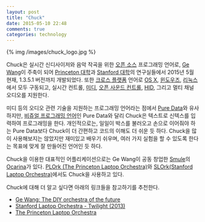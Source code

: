 ```yaml
---
layout: post
title: "Chuck"
date: 2015-05-10 22:48
comments: true
categories: technology
---
```


{% img /images/chuck_logo.jpg %}

Chuck은 실시간 신디사이저와 음악 작곡을 위한 [오픈 소스](https://en.wikipedia.org/wiki/Open-source_software) 프로그래밍 언어로, [Ge Wang](http://www.gewang.com/)이 주축이 되어 [Princeton 대학](http://chuck.cs.princeton.edu/)과 [Stanford 대학](http://chuck.stanford.edu/)의 연구실들에서 2015년 5월 현재, 1.3.5.1 버전까지 개발되었다. 또한 [크로스 플랫폼](https://en.wikipedia.org/wiki/Cross-platform) 언어로 [OS X](https://en.wikipedia.org/wiki/OS_X), [윈도우즈](https://en.wikipedia.org/wiki/Microsoft_Windows), [리눅스](https://en.wikipedia.org/wiki/Linux)에서 모두 구동되고, 실시간 컨트롤, [미디](https://en.wikipedia.org/wiki/MIDI), [오픈 사운드 컨트롤](https://en.wikipedia.org/wiki/Open_Sound_Control), [HID](https://en.wikipedia.org/wiki/Human_interface_device), 그리고 멀티 채널 오디오를 지원한다. 

<!--more-->

미디 등의 오디오 관련 기술을 지원하는 프로그래밍 언어라는 점에서 [Pure Data](/blog/2014/03/15/pure-data/)와 유사하지만, [비쥬얼 프로그래밍 언어](https://en.wikipedia.org/wiki/Visual_programming_language)인 Pure Data와 달리 Chuck은 텍스트로 신텍스를 입력하여 프로그래밍을 한다. 개인적으로는, 일일이 박스를 불러오고 손으로 이어줘야 하는 Pure Data보다 Chuck이 더 간편하고 코드의 이해도 더 쉬운 듯 하다. Chuck을 많이 사용해보지는 않았지만 재미있고 배우기 쉬우며, 여러 가지 실험을 할 수 있도록 한다는 목표에 맞게 잘 만들어진 언어인 듯 하다.

Chuck을 이용한 대표적인 어플리케이션으로는 Ge Wang이 공동 창업한 [Smule](https://en.wikipedia.org/wiki/Smule)의 [Ocarina](http://www.smule.com/ocarina/original)가 있다. [PLOrk (The Princeton Laptop Orchestra)](http://plork.princeton.edu/index.php)와 [SLOrk(Stanford Laptop Orchestra)](http://slork.stanford.edu/)에서도 Chuck을 사용하고 있다.

Chuck에 대해 더 알고 싶다면 아래의 링크들을 참고하기를 추천한다.

* [Ge Wang: The DIY orchestra of the future](http://www.ted.com/talks/ge_wang_the_diy_orchestra_of_the_future)  
* [Stanford Laptop Orchestra - Twilight (2013)](https://www.youtube.com/watch?v=chA-4GRCb-I)  
* [The Princeton Laptop Orchestra](https://www.youtube.com/watch?v=gOsaANAfZcw)